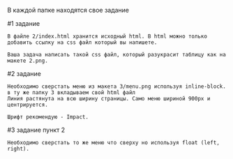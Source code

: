 В каждой папке находятся свое задание

#1 задание

    В файле 2/index.html хранится исходный html. В html можно только добавить ссылку на css файл который вы напишете.
    
    Ваша задача написать такой css файл, который разукрасит таблицу как на макете 2.png.
           
#2 задание

    Необходимо сверстать меню из макета 3/menu.png используя inline-block. в ту же папку 3 вкладываем свой html файл
    Линия растянута на всю ширину страницы. Само меню шириной 900px и центрируется.

    Шрифт рекомендую - Impact.

#3 задание пункт 2

    Необходимо сверстать то же меню что сверху но используя float (left, right).